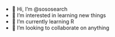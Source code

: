 - 👋 Hi, I’m @sososearch
- 👀 I’m interested in learning new things
- 🌱 I’m currently learning R
- 💞️ I’m looking to collaborate on anything
